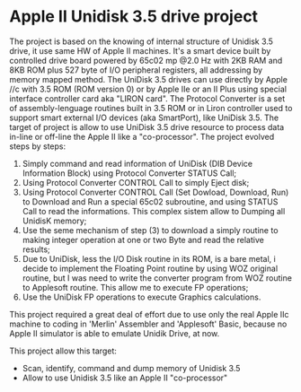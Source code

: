 # Apple II Unidisk 3.5 drive project

The project is based on the knowing of internal structure of Unidisk 3.5 drive, it use same HW of Apple II machines. It's a smart device built by controlled drive board powered by 65c02 mp @2.0 Hz with 2KB RAM and 8KB ROM plus 527 byte of I/O peripheral registers, all addressing by memory mapped method. The UniDisk 3.5 drives can use directly by Apple //c with 3.5 ROM (ROM version 0) or by Apple IIe or an II Plus using special interface controller card aka "LIRON card". The Protocol Converter is a set of assembly-lenguage routines built in 3.5 ROM or in Liron controller used to support smart external I/O devices (aka SmartPort), like UniDisk 3.5. The target of project is allow to use UniDisk 3.5 drive resource to process data in-line or off-line the Apple II like a "co-processor". The project evolved steps by steps:
1) Simply command and read information of UniDisk (DIB Device Information Block) using Protocol Converter STATUS Call; 
2) Using Protocol Converter CONTROL Call to simply Eject disk; 
3) Using Protocol Converter CONTROL Call (Set Dowload, Download, Run) to Download and Run a special 65c02 subroutine, and using STATUS Call to read the informations. This complex sistem allow to Dumping all UnidisK memory; 
4) Use the seme mechanism of step (3) to download a simply routine to making integer operation at one or two Byte and read the relative results; 
5) Due to UniDisk, less the I/O Disk routine in its ROM, is a bare metal, i decide to implement the Floating Point routine by using WOZ original routine, but I was need to write the converter program from WOZ routine to Applesoft routine. This allow me to execute FP operations; 
6) Use the UniDisk FP operations to execute Graphics calculations.

This project required a great deal of effort due to use only the real Apple IIc machine to coding in 'Merlin' Assembler and 'Applesoft' Basic, because no Apple II simulator is able to emulate Unidik Drive, at now.

This project allow this target:
* Scan, identify, command and dump memory of Unidisk 3.5
* Allow to use Unidisk 3.5 like an Apple II "co-processor"

